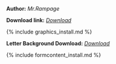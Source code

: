 **Author:** *Mr.Rampage*

**Download link:** *[Download](https://drive.google.com/file/d/1LhU0Si-Y-DNEAtr1P1vOYymNs9Dqe7ks/view?usp=sharing)*

{% include graphics_install.md %}

**Letter Background Download:** *[Download](https://drive.google.com/file/d/1ZyhxK78houbILi-tZVaZd71ZLbpE82if/view?usp=sharing)*

{% include formcontent_install.md %}
